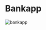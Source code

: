 # Bankapp

![bankapp](https://user-images.githubusercontent.com/101355370/224367077-3a0582b4-1b61-4893-982a-3dfe65142fe8.png)
